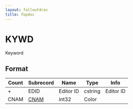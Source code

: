 ```yaml
---
layout: fallout4rec
title: fopdoc
---
```

KYWD
====

Keyword

## Format

Count | Subrecord | Name | Type | Info
------|-------|------|------|-----
+ | EDID | Editor ID | cstring | Editor ID
 | CNAM | [CNAM](Subrecords/CNAM.html) | int32 | Color